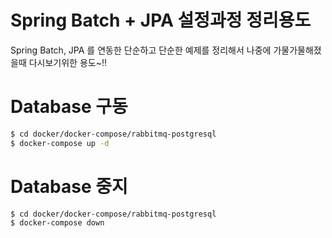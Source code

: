 # Spring Batch + JPA 설정과정 정리용도
Spring Batch, JPA 를 연동한 단순하고 단순한 예제를 정리해서 나중에 가물가물해졌을때 다시보기위한 용도~!!

# Database 구동
```bash
$ cd docker/docker-compose/rabbitmq-postgresql
$ docker-compose up -d
```

# Database 중지
```bash
$ cd docker/docker-compose/rabbitmq-postgresql
$ docker-compose down
```